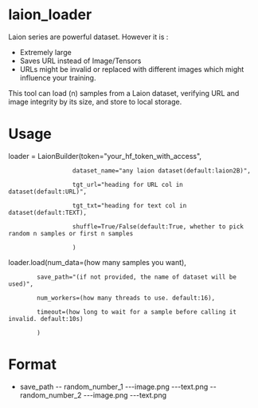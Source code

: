 # laion_loader
Laion series are powerful dataset. However it is :
- Extremely large
- Saves URL instead of Image/Tensors
- URLs might be invalid or replaced with different images
which might influence your training.

This tool can load (n) samples from a Laion dataset, verifying URL and image integrity by its size, and store to local storage.

# Usage
loader = LaionBuilder(token="your_hf_token_with_access", 

                      dataset_name="any laion dataset(default:laion2B)", 
                      
                      tgt_url="heading for URL col in dataset(default:URL)", 
                      
                      tgt_txt="heading for text col in dataset(default:TEXT),
                      
                      shuffle=True/False(default:True, whether to pick random n samples or first n samples
                      
                      )
loader.load(num_data=(how many samples you want),

            save_path="(if not provided, the name of dataset will be used)", 
            
            num_workers=(how many threads to use. default:16), 
            
            timeout=(how long to wait for a sample before calling it invalid. default:10s)
            
            )

# Format
- save_path
  -- random_number_1
      ---image.png
      ---text.png
  -- random_number_2
      ---image.png
      ---text.png
  
